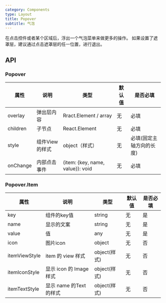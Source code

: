 ```yaml
---
category: Components
type: Layout
title: Popover
subtitle: 气泡
---
```


在点击控件或者某个区域后，浮出一个气泡菜单来做更多的操作。 如果设置了遮罩层，建议通过点击遮罩层的任一位置，进行退出。

## API

### Popover

属性 | 说明 | 类型 | 默认值 | 是否必填
----|-----|------|------ |------
| overlay   | 弹出层内容	 | Rract.Element / array | 无 | 必填 |
| children   | 子节点 | React.Element | 无 | 必填 |
| style | 组件View的样式 | object（样式） | 无 | 必填(固定主轴方向的长度) |
| onChange | 内部点击事件 | (item: {key, name, value}): void | 无 | 必填 |

### Popover.Item

属性 | 说明 | 类型 | 默认值 | 是否必填
----|-----|------|------ |-----
| key   | 组件的key值 | string | 无 | 是 |
| name  | 显示的文案 | string | 无 | 是 |
| value | 值 | any | 无 | 是 |
| icon  | 图片icon | object | 无 | 否 |
| itemViewStyle   | item 的 view 样式 | object(样式) | 无 | 否 |
| itemIconStyle   | 显示 icon 的 Image 样式 | object(样式) | 无 | 否 |
| itemTextStyle   | 显示 name 的Text的样式 | object(样式) | 无 | 否 |